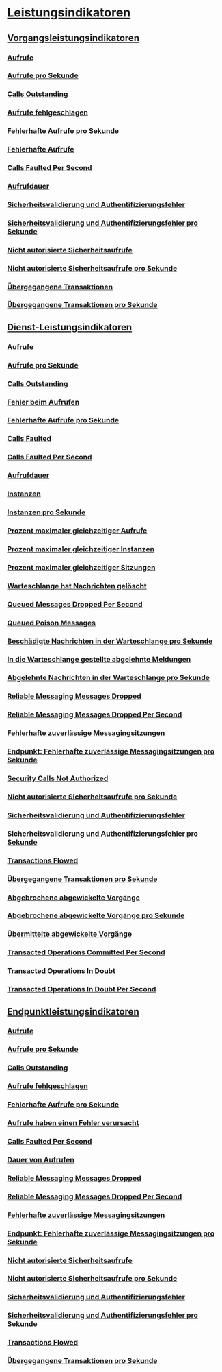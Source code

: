 # [Leistungsindikatoren](index.md)
## [Vorgangsleistungsindikatoren](operation-performance-counters.md)
### [Aufrufe](calls.md)
### [Aufrufe pro Sekunde](calls-per-second.md)
### [Calls Outstanding](calls-outstanding.md)
### [Aufrufe fehlgeschlagen](calls-failed.md)
### [Fehlerhafte Aufrufe pro Sekunde](calls-failed-per-second.md)
### [Fehlerhafte Aufrufe](calls-faulted.md)
### [Calls Faulted Per Second](calls-faulted-per-second.md)
### [Aufrufdauer](call-duration.md)
### [Sicherheitsvalidierung und Authentifizierungsfehler](security-validation-and-authentication-failures.md)
### [Sicherheitsvalidierung und Authentifizierungsfehler pro Sekunde](security-validation-and-authentication-failures-per-second.md)
### [Nicht autorisierte Sicherheitsaufrufe](security-calls-not-authorized.md)
### [Nicht autorisierte Sicherheitsaufrufe pro Sekunde](security-calls-not-authorized-per-second.md)
### [Übergegangene Transaktionen](transactions-flowed.md)
### [Übergegangene Transaktionen pro Sekunde](transactions-flowed-per-second.md)
## [Dienst-Leistungsindikatoren](service-performance-counters.md)
### [Aufrufe](service-calls.md)
### [Aufrufe pro Sekunde](service-calls-per-second.md)
### [Calls Outstanding](service-calls-outstanding.md)
### [Fehler beim Aufrufen](service-calls-failed.md)
### [Fehlerhafte Aufrufe pro Sekunde](service-calls-failed-per-second.md)
### [Calls Faulted](service-calls-faulted.md)
### [Calls Faulted Per Second](service-calls-faulted-per-second.md)
### [Aufrufdauer](service-call-duration.md)
### [Instanzen](instances.md)
### [Instanzen pro Sekunde](instances-per-second.md)
### [Prozent maximaler gleichzeitiger Aufrufe](percent-of-max-concurrent-calls.md)
### [Prozent maximaler gleichzeitiger Instanzen](percent-of-max-concurrent-instances.md)
### [Prozent maximaler gleichzeitiger Sitzungen](percent-of-max-concurrent-sessions.md)
### [Warteschlange hat Nachrichten gelöscht](queue-dropped-messages.md)
### [Queued Messages Dropped Per Second](queue-dropped-messages-per-second.md)
### [Queued Poison Messages](queued-poison-messages.md)
### [Beschädigte Nachrichten in der Warteschlange pro Sekunde](queued-poison-messages-per-second.md)
### [In die Warteschlange gestellte abgelehnte Meldungen](queued-rejected-messages.md)
### [Abgelehnte Nachrichten in der Warteschlange pro Sekunde](queued-rejected-messages-per-second.md)
### [Reliable Messaging Messages Dropped](reliable-messaging-messages-dropped.md)
### [Reliable Messaging Messages Dropped Per Second](reliable-messaging-messages-dropped-per-second.md)
### [Fehlerhafte zuverlässige Messagingsitzungen](reliable-messaging-sessions-faulted.md)
### [Endpunkt: Fehlerhafte zuverlässige Messagingsitzungen pro Sekunde](reliable-messaging-sessions-faulted-per-second.md)
### [Security Calls Not Authorized](service-security-calls-not-authorized.md)
### [Nicht autorisierte Sicherheitsaufrufe pro Sekunde](service-security-calls-not-authorized-per-second.md)
### [Sicherheitsvalidierung und Authentifizierungsfehler](service-security-validation-and-authentication-failures.md)
### [Sicherheitsvalidierung und Authentifizierungsfehler pro Sekunde](service-security-validation-and-authentication-failures-per-second.md)
### [Transactions Flowed](service-transactions-flowed.md)
### [Übergegangene Transaktionen pro Sekunde](service-transactions-flowed-per-second.md)
### [Abgebrochene abgewickelte Vorgänge](transacted-operations-aborted.md)
### [Abgebrochene abgewickelte Vorgänge pro Sekunde](transacted-operations-aborted-per-second.md)
### [Übermittelte abgewickelte Vorgänge](transacted-operations-committed.md)
### [Transacted Operations Committed Per Second](transacted-operations-committed-per-second.md)
### [Transacted Operations In Doubt](transacted-operations-in-doubt.md)
### [Transacted Operations In Doubt Per Second](transacted-operations-in-doubt-per-second.md)
## [Endpunktleistungsindikatoren](endpoint-performance-counters.md)
### [Aufrufe](endpoint-calls.md)
### [Aufrufe pro Sekunde](endpoint-calls-per-second.md)
### [Calls Outstanding](endpoint-calls-outstanding.md)
### [Aufrufe fehlgeschlagen](endpoint-calls-failed.md)
### [Fehlerhafte Aufrufe pro Sekunde](endpoint-calls-failed-per-second.md)
### [Aufrufe haben einen Fehler verursacht](endpoint-calls-faulted.md)
### [Calls Faulted Per Second](endpoint-calls-faulted-per-second.md)
### [Dauer von Aufrufen](endpoint-call-duration.md)
### [Reliable Messaging Messages Dropped](endpoint-reliable-messaging-messages-dropped.md)
### [Reliable Messaging Messages Dropped Per Second](endpoint-reliable-messaging-messages-dropped-per-second.md)
### [Fehlerhafte zuverlässige Messagingsitzungen](endpoint-reliable-messaging-sessions-faulted.md)
### [Endpunkt: Fehlerhafte zuverlässige Messagingsitzungen pro Sekunde](endpoint-reliable-messaging-sessions-faulted-per-second.md)
### [Nicht autorisierte Sicherheitsaufrufe](endpoint-security-calls-not-authorized.md)
### [Nicht autorisierte Sicherheitsaufrufe pro Sekunde](endpoint-security-calls-not-authorized-per-second.md)
### [Sicherheitsvalidierung und Authentifizierungsfehler](endpoint-security-validation-and-authentication-failures.md)
### [Sicherheitsvalidierung und Authentifizierungsfehler pro Sekunde](endpoint-security-validation-and-authentication-failures-per-second.md)
### [Transactions Flowed](endpoint-transactions-flowed.md)
### [Übergegangene Transaktionen pro Sekunde](endpoint-transactions-flowed-per-second.md)
